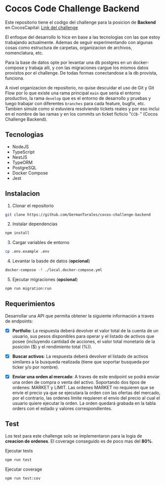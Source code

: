 # Cocos Code Challenge Backend

Este repositorio tiene el codigo del challenge para la posicion de **Backend** en CocosCapital: [Link del challenge](https://github.com/cocos-capital/cocos-challenge/blob/main/backend-challenge.md)

El enfoque del desarrollo lo hice en base a las tecnologias con las que estoy trabajando actualmente. Ademas de seguir experimentando con algunas cosas como estructura de carpetas, organizacion de archivos, nomenclatura, etc.

Para la base de datos opte por levantar una db postgres en un docker-compose y trabaja alli, y con las migraciones cargue los mismos datos provistos por el challenge. De todas formas conectandose a la db provista, funciona.

A nivel organizacion de repositorio, no quise descuidar el uso de Git y Git Flow por lo que existe una rama principal `main` que seria el entorno productivo, la rama `develop` que es el entorno de desarrollo y pruebas y luego trabajar con diferentes `branches` para cada feature, bugfix, etc. Tambien simule como si estuviera resolviendo tickets reales y por eso inclui en el nombre de las ramas y en los commits un ticket ficticio "`CCB-`" (Cocos Challenge Backend).

## Tecnologias

- NodeJS
- TypeScript
- NestJS
- TypeORM
- PostgreSQL
- Docker Compose
- Jest

## Instalacion

1. Clonar el repositorio

```bash
git clone https://github.com/GermanTorales/cocos-challenge-backend
```

2. Instalar dependencias

```bash
npm install
```

3. Cargar variables de entorno

```bash
cp .env.example .env
```

4. Levantar la basde de datos (**opcional**)

```bash
docker-compose -f ./local.docker-compose.yml
```

5. Ejecutar migraciones (**opcional**)

```bash
npm run migration:run
```

## Requerimientos

Desarrollar una API que permita obtener la siguiente información a traves de endpoints:

- [x] **Portfolio**: La respuesta deberá devolver el valor total de la cuenta de un usuario, sus pesos disponibles para operar y el listado de activos que posee (incluyendo cantidad de acciones, el valor total monetario de la posición ($) y el rendimiento total (%)).

- [x] **Buscar activos**: La respuesta deberá devolver el listado de activos similares a la busqueda realizada (tiene que soportar busqueda por ticker y/o por nombre).

- [x] **Enviar una orden al mercado**: A traves de este endpoint se podrá enviar una orden de compra o venta del activo. Soportando dos tipos de ordenes: MARKET y LIMIT. Las ordenes MARKET no requieren que se envíe el precio ya que se ejecutara la orden con las ofertas del mercado, por el contrario, las ordenes limite requieren el envío del precio al cual el usuario quiere ejecutar la orden. La orden quedará grabada en la tabla orders con el estado y valores correspondientes.

## Test

Los test para este challenge solo se implementaron para la logia de **creacion de ordenes**. El coverage conseguido es de poco mas del **80%**.

Ejecutar tests

```bash
npm run test
```

Ejecutar coverage

```bash
npm run test:cov
```
